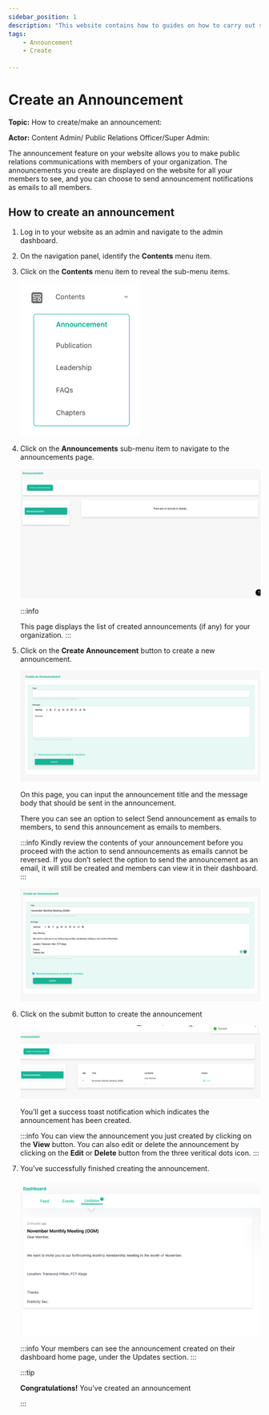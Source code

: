 ```yaml
---
sidebar_position: 1
description: "This website contains how to guides on how to carry out several processes in the **Admin section** on your Website application."
tags:
    - Announcement
    - Create

---
```


# Create an Announcement

**Topic:** How to create/make an announcement:

**Actor:** Content Admin/ Public Relations Officer/Super Admin:

The announcement feature on your website allows you to make public relations communications with members of your organization. The announcements you create are displayed on the website for all your members to see, and you can choose to send announcement notifications as emails to all members.

## How to create an announcement

1. Log in to your website as an admin and navigate to the admin dashboard.

2. On the navigation panel, identify the **Contents** menu item.

3. Click on the **Contents** menu item to reveal the sub-menu items.

    ![Contents menu item](./assets/image-1.png)

4. Click on the **Announcements** sub-menu item to navigate to the announcements page.

    ![Announcements sub-menu item](./assets/image-2.png)

    :::info

    This page displays the list of created announcements (if any) for your organization.
    :::

5. Click on the **Create Announcement** button to create a new announcement.

    ![Create Announcement button](./assets/image-3.png)

    On this page, you can input the announcement title and the message body that should be sent in the announcement. 

    There you can see an option to select Send announcement as emails to members, to send this announcement as emails to members.

    :::info
    Kindly review the contents of your announcement before you proceed with the action to send announcements as emails cannot be reversed. If you don’t select the option to send the announcement as an email, it will still be created and members can view it in their dashboard.
    :::


    ![Announcement creation form](./assets/image-4.png)

6. Click on the submit button to create the announcement

    ![Announcement creation success](./assets/image-5.png)

    You’ll get a success toast notification which indicates the announcement has been created.
	
    :::info
    You can view the announcement you just created by clicking on the **View** button. You can also edit or delete the announcement by clicking on the **Edit** or **Delete** button from the three veritical dots icon.
	:::

7. You’ve successfully finished creating the announcement.

    ![Announcement on dashboard](./assets/image-6.png)

    :::info
    Your members can see the announcement created on their dashboard home page, under the Updates section.
	:::

    :::tip

    **Congratulations!** You’ve created an announcement

    :::